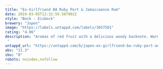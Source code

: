 ```yaml
---
title: "Ex-Girlfriend BA Ruby Port & Jamaicaanse Rum"
date: 2019-03-05T12:32:59.587902Z
style: "Bock - Eisbock"
brewery: "Jopen"
image: "https://labels.untappd.com/labels/3057501"
rating: "4.06"
description: "Aromas of red fruit with a delicious woody backnote. Warm chocolate and red fruit flavors with nut and spicy rum tones and a slightly wry wine-like finish. "
untappd_url: "https://untappd.com/b/jopen-ex-girlfriend-ba-ruby-port-and-jamaicaanse-rum/3057501"
abv: "11.3"
ibu: "0"
robots: noindex,nofollow
---
```

